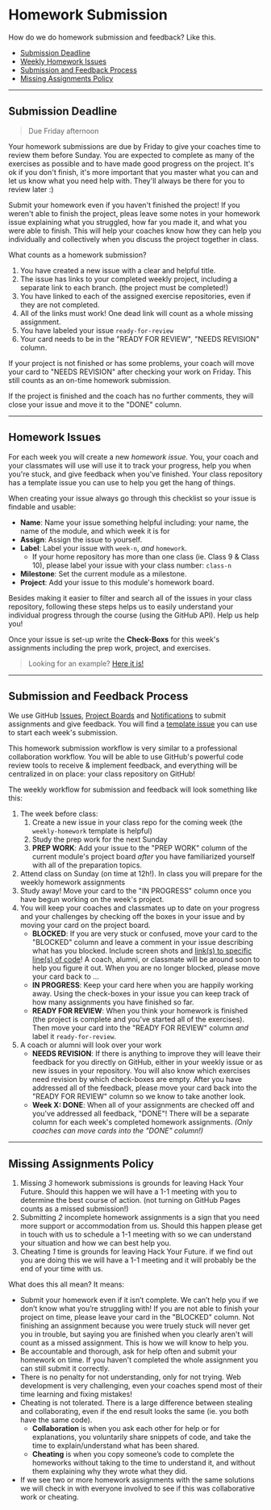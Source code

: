 # Homework Submission

How do we do homework submission and feedback? Like this.

- [Submission Deadline](#submission-deadline)
- [Weekly Homework Issues](#homework-issues)
- [Submission and Feedback Process](#submission-and-feedback-process)
- [Missing Assignments Policy](#missing-assignments-policy)

---

## Submission Deadline

> Due Friday afternoon

Your homework submissions are due by Friday to give your coaches time to review them before Sunday. You are expected to complete as many of the exercises as possible and to have made good progress on the project. It's ok if you don't finish, it's more important that you master what you can and let us know what you need help with. They'll always be there for you to review later :)

Submit your homework even if you haven't finished the project! If you weren't able to finish the project, pleas leave some notes in your homework issue explaining what you struggled, how far you made it, and what you were able to finish. This will help your coaches know how they can help you individually and collectively when you discuss the project together in class.

What counts as a homework submission?

1. You have created a new issue with a clear and helpful title.
1. The issue has links to your completed weekly project, including a separate link to each branch. (the project must be completed!)
1. You have linked to each of the assigned exercise repositories, even if they are not completed.
1. All of the links must work! One dead link will count as a whole missing assignment.
1. You have labeled your issue `ready-for-review`
1. Your card needs to be in the "READY FOR REVIEW", "NEEDS REVISION" column.

If your project is not finished or has some problems, your coach will move your card to "NEEDS REVISION" after checking your work on Friday. This still counts as an on-time homework submission.

If the project is finished and the coach has no further comments, they will close your issue and move it to the "DONE" column.

---

## Homework Issues

For each week you will create a new _homework issue_. You, your coach and your classmates will use will use it to track your progress, help you when you're stuck, and give feedback when you've finished. Your class repository has a template issue you can use to help you get the hang of things.

When creating your issue always go through this checklist so your issue is findable and usable:

- **Name**: Name your issue something helpful including: your name, the name of the module, and which week it is for
- **Assign**: Assign the issue to yourself.
- **Label**: Label your issue with `week-n`, _and_ `homework`.
  - If your home repository has more than one class (ie. Class 9 & Class 10), please label your issue with your class number: `class-n`
- **Milestone**: Set the current module as a milestone.
- **Project**: Add your issue to this module's homework board.

Besides making it easier to filter and search all of the issues in your class repository, following these steps helps us to easily understand your individual progress through the course (using the GitHub API). Help us help you!

Once your issue is set-up write the **Check-Boxs** for this week's assignments including the prep work, project, and exercises.

> Looking for an example? [Here it is!](https://github.com/HackYourFutureBelgium/class-8/issues/245)

---

## Submission and Feedback Process

We use GitHub [Issues](https://help.github.com/en/github/managing-your-work-on-github/about-issues), [Project Boards](https://codeburst.io/an-introduction-to-github-project-boards-2944e6ffbf3c) and [Notifications](https://help.github.com/en/github/receiving-notifications-about-activity-on-github/about-notifications) to submit assignments and give feedback. You will find a [template issue](https://help.github.com/en/github/building-a-strong-community/about-issue-and-pull-request-templates) you can use to start each week's submission.

This homework submission workflow is very similar to a professional collaboration workflow. You will be able to use GitHub's powerful code review tools to receive & implement feedback, and everything will be centralized in on place: your class repository on GitHub!

The weekly workflow for submission and feedback will look something like this:

1. The week before class:
   1. Create a new issue in your class repo for the coming week (the `weekly-homework` template is helpful)
   1. Study the prep work for the next Sunday
   1. **PREP WORK**: Add your issue to the "PREP WORK" column of the current module's project board _after_ you have familiarized yourself with all of the preparation topics.
1. Attend class on Sunday (on time at 12h!). In class you will prepare for the weekly homework assignments
1. Study away! Move your card to the "IN PROGRESS" column once you have begun working on the week's project.
1. You will keep your coaches and classmates up to date on your progress and your challenges by checking off the boxes in your issue and by moving your card on the project board.
   - **BLOCKED**: If you are very stuck or confused, move your card to the "BLOCKED" column and leave a comment in your issue describing what has you blocked. Include screen shots and [link(s) to specific line(s) of code](https://help.github.com/en/github/managing-your-work-on-github/creating-a-permanent-link-to-a-code-snippet)! A coach, alumni, or classmate will be around soon to help you figure it out. When you are no longer blocked, please move your card back to ...
   - **IN PROGRESS**: Keep your card here when you are happily working away. Using the check-boxes in your issue you can keep track of how many assignments you have finished so far.
   - **READY FOR REVIEW**: When you think your homework is finished (the project is complete and you've started all of the exercises). Then move your card into the "READY FOR REVIEW" column _and_ label it `ready-for-review`.
1. A coach or alumni will look over your work
   - **NEEDS REVISION**: If there is anything to improve they will leave their feedback for you directly on GitHub, either in your weekly issue or as new issues in your repository. You will also know which exercises need revision by which check-boxes are empty. After you have addressed all of the feedback, please move your card back into the "READY FOR REVIEW" column so we know to take another look.
   - **Week X: DONE**: When all of your assignments are checked off and you've addressed all feedback, "DONE"! There will be a separate column for each week's completed homework assignments. _(Only coaches can move cards into the "DONE" column!)_

---

## Missing Assignments Policy

1. Missing _3_ homework submissions is grounds for leaving Hack Your Future. Should this happen we will have a 1-1 meeting with you to determine the best course of action. (not turning on GitHub Pages counts as a missed submission!)
1. Submitting _2_ incomplete homework assignments is a sign that you need more support or accommodation from us. Should this happen please get in touch with us to schedule a 1-1 meeting with so we can understand your situation and how we can best help you.
1. Cheating _1_ time is grounds for leaving Hack Your Future. if we find out you are doing this we will have a 1-1 meeting and it will probably be the end of your time with us.

What does this all mean? It means:

- Submit your homework even if it isn’t complete. We can’t help you if we don’t know what you’re struggling with! If you are not able to finish your project on time, please leave your card in the "BLOCKED" column. Not finishing an assignment because you were truely stuck will never get you in trouble, but saying you are finished when you clearly aren't will count as a missed assignment. This is how we will know to help you.
- Be accountable and thorough, ask for help often and submit your homework on time. If you haven't completed the whole assignment you can still submit it correctly.
- There is no penalty for not understanding, only for not trying. Web development is very challenging, even your coaches spend most of their time learning and fixing mistakes!
- Cheating is not tolerated. There is a large difference between stealing and collaborating, even if the end result looks the same (ie. you both have the same code).
  - **Collaboration** is when you ask each other for help or for explanations, you voluntarily share snippets of code, and take the time to explain/understand what has been shared.
  - **Cheating** is when you copy someone’s code to complete the homeworks without taking to the time to understand it, and without them explaining why they wrote what they did.
- If we see two or more homework assignments with the same solutions we will check in with everyone involved to see if this was collaborative work or cheating.
